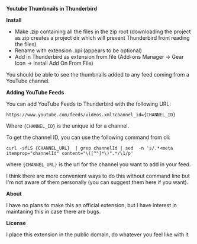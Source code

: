**Youtube Thumbnails in Thunderbird**

**Install**

- Make .zip containing all the files in the zip root (downloading the project as zip creates a project dir which will prevent Thunderbird from reading the files)
- Rename with extension .xpi (appears to be optional)
- Add in Thunderbird as extension from file (Add-ons Manager -> Gear Icon -> Install Add On From File)

You should be able to see the thumbnails added to any feed coming from a YouTube channel.

**Adding YouTube Feeds**

You can add YouTube Feeds to Thunderbird with the following URL:

    https://www.youtube.com/feeds/videos.xml?channel_id={CHANNEL_ID}
    
Where `{CHANNEL_ID}` is the unique id for a channel.

To get the channel ID, you can use the following command from cli: 

    curl -sfLS {CHANNEL_URL}  | grep channelId | sed  -n 's/.*<meta itemprop="channelId" content="\([^"]*\)".*/\1/p'

where `{CHANNEL_URL}` is the url for the channel you want to add in your feed.

I think there are more convenient ways to do this without command line but I'm not aware of them personally (you can suggest them here if you want).

**About**

I have no plans to make this an official extension, but I have interest in maintaning this in case there are bugs. 

**License**

I place this extension in the public domain, do whatever you feel like with it
